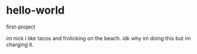 # hello-world
first-project


im nick i like tacos and frolicking on the beach. idk why im doing this but im charging it.
